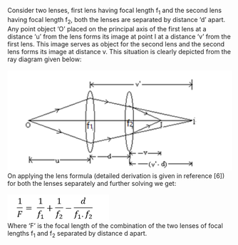 Consider two lenses, first lens having focal length f<sub>1</sub> and the second lens having focal length f<sub>2</sub>, both the lenses are separated by distance ‘d’ apart. Any point object ‘O’ placed on the principal axis of the first lens at a distance ‘u’ from the lens forms its image at point I at a distance ‘v’ from the first lens. This image serves as object for the second lens and the second lens forms its image at distance v. This situation is clearly depicted from the ray diagram given below: <br><br>
<img src="images/ray.PNG"><br>
On applying the lens formula (detailed derivation is given in reference [6]) for both the lenses separately and further solving we get:<br><br>
<img src="images/fro.PNG"><br>
Where ‘F’ is the focal length of the combination of the two lenses of focal lengths f<sub>1</sub> and f<sub>2</sub> separated by distance d apart.